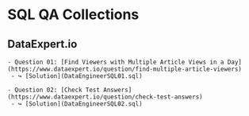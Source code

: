 # SQL QA Collections

## DataExpert.io

    - Question 01: [Find Viewers with Multiple Article Views in a Day](https://www.dataexpert.io/question/find-multiple-article-viewers)
     - ↪️ [Solution](DataEngineerSQL01.sql)

    - Question 02: [Check Test Answers](https://www.dataexpert.io/question/check-test-answers)
     - ↪️ [Solution](DataEngineerSQL02.sql)
